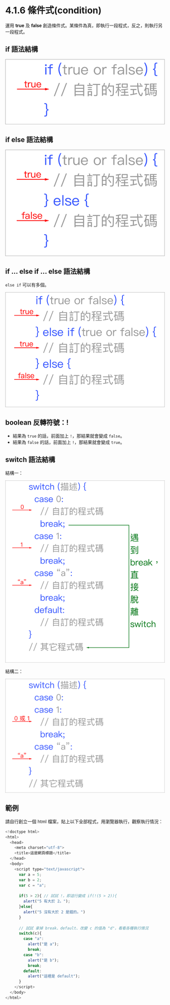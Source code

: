 # 4.1.6 條件式\(condition\)

運用 **true** 及 **false** 創造條件式。某條件為真，即執行一段程式，反之，則執行另一段程式。

## if 語法結構

![](/assets/condition_if.png)

## if else 語法結構

![](/assets/condition_if_else.png)

## if ... else if ... else 語法結構

`else if` 可以有多個。

![](/assets/condition_if_else_if_else.png)

## boolean 反轉符號：!

* 結果為 `true` 的話，前面加上 `!`，那結果就會變成 `false`。
* 結果為 `false` 的話，前面加上 `!`，那結果就會變成 `true`。

## switch 語法結構

結構一：

![](/assets/condition_switch.png)

結構二：

![](/assets/condition_switch_2.png)

## 範例

請自行創立一個 html 檔案，貼上以下全部程式，用瀏覽器執行，觀察執行情況：

```js
<!doctype html>
<html>
  <head>
    <meta charset="utf-8">
    <title>這是網頁標題</title>
  </head>
  <body>
    <script type="text/javascript">
      var a = 5;
      var b = 2;
      var c = "a";

      if(5 > 2){ // 試試 !，即這行變成 if(!(5 > 2)){
        alert("5 有大於 2。");
      }else{
        alert("5 沒有大於 2 是錯的。")
      }

      // 試試 拿掉 break、default、改變 c 的值為 "d"，看看各種執行情況
      switch(c){
        case "a":
          alert("是 a");
          break;
        case "b":
          alert("是 b");
          break;
        default:
          alert("這裡是 default");
      }
    </script>
  </body>
</html>
```



